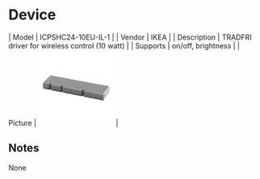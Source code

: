 
# Device

| Model | ICPSHC24-10EU-IL-1  |
| Vendor  | IKEA  |
| Description | TRADFRI driver for wireless control (10 watt) |
| Supports | on/off, brightness |
| Picture | ![../images/devices/ICPSHC24-10EU-IL-1.jpg](../images/devices/ICPSHC24-10EU-IL-1.jpg) |

## Notes

None

